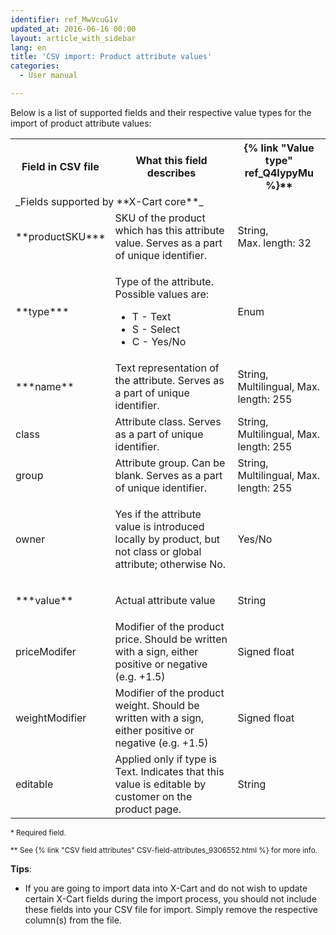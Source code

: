 ```yaml
---
identifier: ref_MwVcuG1v
updated_at: 2016-06-16 00:00
layout: article_with_sidebar
lang: en
title: 'CSV import: Product attribute values'
categories:
  - User manual

---
```



Below is a list of supported fields and their respective value types for the import of product attribute values:

<table class="confluenceTable">

<tbody>

<tr>

<th class="confluenceTh">Field in CSV file</th>

<th colspan="1" class="confluenceTh">What this field describes</th>

<th colspan="1" class="confluenceTh">{% link "Value type" ref_Q4IypyMu %}**</th>

</tr>

<tr>

<td colspan="3" class="confluenceTd">_Fields supported by **X-Cart core**_</td>

</tr>

<tr>

<td colspan="1" class="confluenceTd">**productSKU***</td>

<td colspan="1" class="confluenceTd">SKU of the product which has this attribute value. Serves as a part of unique identifier.</td>

<td colspan="1" class="confluenceTd">

String,  
Max. length: 32 

</td>

</tr>

<tr>

<td class="confluenceTd">**type***</td>

<td class="confluenceTd">

Type of the attribute. Possible values are:

*   T - Text
*   S - Select
*   C - Yes/No

</td>

<td class="confluenceTd">Enum</td>

</tr>

<tr>

<td colspan="1" class="confluenceTd">***name**</td>

<td colspan="1" class="confluenceTd">Text representation of the attribute. Serves as a part of unique identifier.</td>

<td colspan="1" class="confluenceTd">String,  
Multilingual,  
Max. length: 255</td>

</tr>

<tr>

<td colspan="1" class="confluenceTd">class</td>

<td colspan="1" class="confluenceTd">Attribute class. Serves as a part of unique identifier.</td>

<td colspan="1" class="confluenceTd">String,  
Multilingual,  
Max. length: 255</td>

</tr>

<tr>

<td colspan="1" class="confluenceTd">group</td>

<td colspan="1" class="confluenceTd">Attribute group. Can be blank. Serves as a part of unique identifier.</td>

<td colspan="1" class="confluenceTd">String,  
Multilingual,  
Max. length: 255 </td>

</tr>

<tr>

<td colspan="1" class="confluenceTd">owner</td>

<td colspan="1" class="confluenceTd">

Yes if the attribute value is introduced locally by product, but not class or global attribute; otherwise No.

</td>

<td colspan="1" class="confluenceTd">Yes/No</td>

</tr>

<tr>

<td colspan="1" class="confluenceTd">***value**</td>

<td colspan="1" class="confluenceTd">

Actual attribute value

</td>

<td colspan="1" class="confluenceTd">String</td>

</tr>

<tr>

<td colspan="1" class="confluenceTd">priceModifer</td>

<td colspan="1" class="confluenceTd">Modifier of the product price. Should be written with a sign, either positive or negative (e.g. +1.5)</td>

<td colspan="1" class="confluenceTd">Signed float</td>

</tr>

<tr>

<td colspan="1" class="confluenceTd">weightModifier</td>

<td colspan="1" class="confluenceTd">Modifier of the product weight. Should be written with a sign, either positive or negative (e.g. +1.5)</td>

<td colspan="1" class="confluenceTd">Signed float</td>

</tr>

<tr>

<td colspan="1" class="confluenceTd">editable</td>

<td colspan="1" class="confluenceTd">Applied only if type is Text. Indicates that this value is editable by customer on the product page.</td>

<td colspan="1" class="confluenceTd">String</td>

</tr>

</tbody>

</table>

<sub>* Required field.</sub>

<sub>** See {% link "CSV field attributes" CSV-field-attributes_9306552.html %} for more info.</sub>

**Tips**:

*   If you are going to import data into X-Cart and do not wish to update certain X-Cart fields during the import process, you should not include these fields into your CSV file for import. Simply remove the respective column(s) from the file.